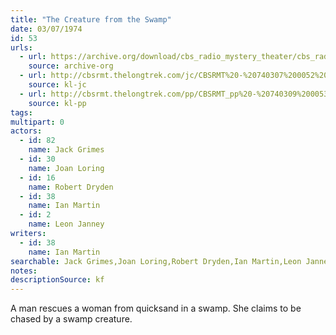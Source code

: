 ```yaml
---
title: "The Creature from the Swamp"
date: 03/07/1974
id: 53
urls: 
  - url: https://archive.org/download/cbs_radio_mystery_theater/cbs_radio_mystery_theater-0051-0100.zip/cbs_radio_mystery_theater-0051-0100%2Fcbsrmt_0053_the_creature_from_the_swamp.mp3
    source: archive-org
  - url: http://cbsrmt.thelongtrek.com/jc/CBSRMT%20-%20740307%200052%20The%20Creature%20From%20The%20Swamp_jc.mp3
    source: kl-jc
  - url: http://cbsrmt.thelongtrek.com/pp/CBSRMT_pp%20-%20740309%200053%20The%20Creature%20from%20the%20Swamp.mp3
    source: kl-pp
tags: 
multipart: 0
actors:  
  - id: 82
    name: Jack Grimes  
  - id: 30
    name: Joan Loring  
  - id: 16
    name: Robert Dryden  
  - id: 38
    name: Ian Martin  
  - id: 2
    name: Leon Janney
writers:  
  - id: 38
    name: Ian Martin
searchable: Jack Grimes,Joan Loring,Robert Dryden,Ian Martin,Leon Janney Ian Martin
notes: 
descriptionSource: kf
---
```

A man rescues a woman from quicksand in a swamp. She claims to be chased by a swamp creature.